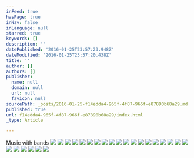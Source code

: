 ```yaml
---
inFeed: true
hasPage: true
inNav: false
inLanguage: null
starred: true
keywords: []
description: ''
datePublished: '2016-01-25T23:57:23.948Z'
dateModified: '2016-01-25T23:57:20.438Z'
title: ''
author: []
authors: []
publisher:
  name: null
  domain: null
  url: null
  favicon: null
sourcePath: _posts/2016-01-25-f14edda4-965f-4f87-966f-e87890b68a29.md
published: true
url: f14edda4-965f-4f87-966f-e87890b68a29/index.html
_type: Article

---
```

Music with bands
![](https://the-grid-user-content.s3-us-west-2.amazonaws.com/b984ea2f-8dbe-40ca-b600-aa6288b95ba2.jpg)
![](https://the-grid-user-content.s3-us-west-2.amazonaws.com/770bbc93-5cbc-47c9-a484-c23420f589c8.jpg)
![](https://the-grid-user-content.s3-us-west-2.amazonaws.com/dd7c3dc6-c0c7-4a73-92b6-332f5a5aab8d.jpg)
![](https://the-grid-user-content.s3-us-west-2.amazonaws.com/f30196b2-77f9-4814-b1da-d95af4254d27.jpg)
![](https://the-grid-user-content.s3-us-west-2.amazonaws.com/17da8871-9e99-40b3-be7b-00631c7de3f0.jpg)
![](https://the-grid-user-content.s3-us-west-2.amazonaws.com/91f32f46-422b-4821-b6ef-17a46abab9ac.jpg)
![](https://the-grid-user-content.s3-us-west-2.amazonaws.com/b2ba76e5-9634-406d-bff8-8b37406411b2.jpg)
![](https://the-grid-user-content.s3-us-west-2.amazonaws.com/cecc2084-bf1f-40e1-a933-853bb93cbc22.jpg)
![](https://the-grid-user-content.s3-us-west-2.amazonaws.com/6a6ce78e-e7da-4d0a-9540-4dcacc34f89d.jpg)
![](https://the-grid-user-content.s3-us-west-2.amazonaws.com/686bcbbc-17e1-489d-89f4-19bb1fa3b481.jpg)
![](https://the-grid-user-content.s3-us-west-2.amazonaws.com/16283f17-f76e-4d5e-9588-4e484ae2c392.jpg)
![](https://the-grid-user-content.s3-us-west-2.amazonaws.com/516bfc90-d2ba-442a-8888-6da0fd12b97f.jpg)
![](https://the-grid-user-content.s3-us-west-2.amazonaws.com/7effa6f5-6c3a-4f20-a0ed-e94210babbbc.jpg)
![](https://the-grid-user-content.s3-us-west-2.amazonaws.com/41885fa6-7e0e-4cb9-b98f-20a4d3105331.jpg)
![](https://the-grid-user-content.s3-us-west-2.amazonaws.com/bb3fb15b-f483-496c-bcd4-16ab637e3b50.jpg)
![](https://the-grid-user-content.s3-us-west-2.amazonaws.com/17aee0d1-4240-4937-8ac2-367629d8f849.jpg)
![](https://the-grid-user-content.s3-us-west-2.amazonaws.com/71658fc6-0342-4744-8684-4fab744e2431.jpg)
![](https://the-grid-user-content.s3-us-west-2.amazonaws.com/0ca1975e-4624-4a71-af08-45567ec1a1ad.jpg)
![](https://the-grid-user-content.s3-us-west-2.amazonaws.com/fd768180-9743-4ca6-a27b-b16fffc20999.jpg)
![](https://the-grid-user-content.s3-us-west-2.amazonaws.com/4858470f-89da-49e7-9e52-4fd3aef93501.jpg)
![](https://the-grid-user-content.s3-us-west-2.amazonaws.com/02dcc62c-5d8b-4beb-8af7-f5e67fb9ba0a.jpg)
![](https://the-grid-user-content.s3-us-west-2.amazonaws.com/7113a5ef-de02-4d1c-8553-855bca1a6d4e.jpg)
![](https://the-grid-user-content.s3-us-west-2.amazonaws.com/b1fc409f-772f-468a-989c-b4234643ce47.jpg)
![](https://the-grid-user-content.s3-us-west-2.amazonaws.com/4fbfd278-5c30-405a-b64a-9fb9c033e2c5.jpg)
![](https://the-grid-user-content.s3-us-west-2.amazonaws.com/790501fa-a60e-4dbf-b52c-54b1384270bf.jpg)